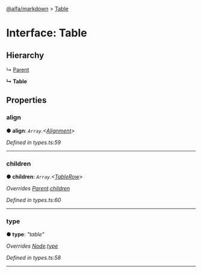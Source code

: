 [@alfa/markdown](../README.md) > [Table](../interfaces/table.md)

# Interface: Table

## Hierarchy

↳ [Parent](parent.md)

**↳ Table**

## Properties

<a id="align"></a>

### align

**● align**: _`Array`.<[Alignment](../#alignment)>_

_Defined in types.ts:59_

---

<a id="children"></a>

### children

**● children**: _`Array`.<[TableRow](tablerow.md)>_

_Overrides [Parent](parent.md).[children](parent.md#children)_

_Defined in types.ts:60_

---

<a id="type"></a>

### type

**● type**: _"table"_

_Overrides [Node](node.md).[type](node.md#type)_

_Defined in types.ts:58_

---
